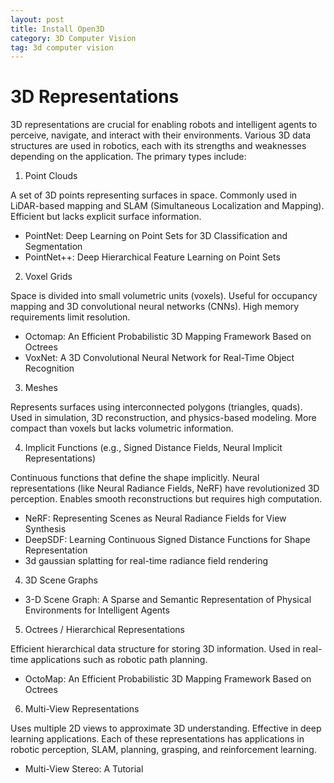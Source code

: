 ```yaml
---
layout: post
title: Install Open3D
category: 3D Computer Vision
tag: 3d computer vision
---
```



# 3D Representations

3D representations are crucial for enabling robots and intelligent agents to perceive, navigate, and interact with their environments. Various 3D data structures are used in robotics, each with its strengths and weaknesses depending on the application. The primary types include:

1. Point Clouds

A set of 3D points representing surfaces in space.
Commonly used in LiDAR-based mapping and SLAM (Simultaneous Localization and Mapping).
Efficient but lacks explicit surface information.

- PointNet: Deep Learning on Point Sets for 3D Classification and Segmentation
- PointNet++: Deep Hierarchical Feature Learning on Point Sets


2. Voxel Grids

Space is divided into small volumetric units (voxels).
Useful for occupancy mapping and 3D convolutional neural networks (CNNs).
High memory requirements limit resolution.

- Octomap: An Efficient Probabilistic 3D Mapping Framework Based on Octrees
- VoxNet: A 3D Convolutional Neural Network for Real-Time Object Recognition


3. Meshes

Represents surfaces using interconnected polygons (triangles, quads).
Used in simulation, 3D reconstruction, and physics-based modeling.
More compact than voxels but lacks volumetric information.

4. Implicit Functions (e.g., Signed Distance Fields, Neural Implicit Representations)

Continuous functions that define the shape implicitly.
Neural representations (like Neural Radiance Fields, NeRF) have revolutionized 3D perception.
Enables smooth reconstructions but requires high computation.

- NeRF: Representing Scenes as Neural Radiance Fields for View Synthesis
- DeepSDF: Learning Continuous Signed Distance Functions for Shape Representation
- 3d gaussian splatting for real-time radiance field rendering

4. 3D Scene Graphs

- 3-D Scene Graph: A Sparse and Semantic Representation of Physical Environments for Intelligent Agents


5. Octrees / Hierarchical Representations

Efficient hierarchical data structure for storing 3D information.
Used in real-time applications such as robotic path planning.

- OctoMap: An Efficient Probabilistic 3D Mapping Framework Based on Octrees

6. Multi-View Representations

Uses multiple 2D views to approximate 3D understanding.
Effective in deep learning applications.
Each of these representations has applications in robotic perception, SLAM, planning, grasping, and reinforcement learning.

- Multi-View Stereo: A Tutorial
